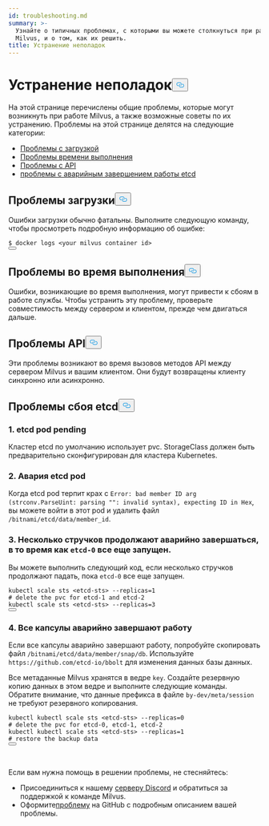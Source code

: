 ```yaml
---
id: troubleshooting.md
summary: >-
  Узнайте о типичных проблемах, с которыми вы можете столкнуться при работе с
  Milvus, и о том, как их решить.
title: Устранение неполадок
---
```

<h1 id="Troubleshooting" class="common-anchor-header">Устранение неполадок<button data-href="#Troubleshooting" class="anchor-icon" translate="no">
      <svg translate="no"
        aria-hidden="true"
        focusable="false"
        height="20"
        version="1.1"
        viewBox="0 0 16 16"
        width="16"
      >
        <path
          fill="#0092E4"
          fill-rule="evenodd"
          d="M4 9h1v1H4c-1.5 0-3-1.69-3-3.5S2.55 3 4 3h4c1.45 0 3 1.69 3 3.5 0 1.41-.91 2.72-2 3.25V8.59c.58-.45 1-1.27 1-2.09C10 5.22 8.98 4 8 4H4c-.98 0-2 1.22-2 2.5S3 9 4 9zm9-3h-1v1h1c1 0 2 1.22 2 2.5S13.98 12 13 12H9c-.98 0-2-1.22-2-2.5 0-.83.42-1.64 1-2.09V6.25c-1.09.53-2 1.84-2 3.25C6 11.31 7.55 13 9 13h4c1.45 0 3-1.69 3-3.5S14.5 6 13 6z"
        ></path>
      </svg>
    </button></h1><p>На этой странице перечислены общие проблемы, которые могут возникнуть при работе Milvus, а также возможные советы по их устранению. Проблемы на этой странице делятся на следующие категории:</p>
<ul>
<li><a href="#boot_issues">Проблемы с загрузкой</a></li>
<li><a href="#runtime_issues">Проблемы времени выполнения</a></li>
<li><a href="#api_issues">Проблемы с API</a></li>
<li><a href="#etcd_crash_issues">проблемы с аварийным завершением работы etcd</a></li>
</ul>
<h2 id="Boot-issues" class="common-anchor-header">Проблемы загрузки<button data-href="#Boot-issues" class="anchor-icon" translate="no">
      <svg translate="no"
        aria-hidden="true"
        focusable="false"
        height="20"
        version="1.1"
        viewBox="0 0 16 16"
        width="16"
      >
        <path
          fill="#0092E4"
          fill-rule="evenodd"
          d="M4 9h1v1H4c-1.5 0-3-1.69-3-3.5S2.55 3 4 3h4c1.45 0 3 1.69 3 3.5 0 1.41-.91 2.72-2 3.25V8.59c.58-.45 1-1.27 1-2.09C10 5.22 8.98 4 8 4H4c-.98 0-2 1.22-2 2.5S3 9 4 9zm9-3h-1v1h1c1 0 2 1.22 2 2.5S13.98 12 13 12H9c-.98 0-2-1.22-2-2.5 0-.83.42-1.64 1-2.09V6.25c-1.09.53-2 1.84-2 3.25C6 11.31 7.55 13 9 13h4c1.45 0 3-1.69 3-3.5S14.5 6 13 6z"
        ></path>
      </svg>
    </button></h2><p>Ошибки загрузки обычно фатальны. Выполните следующую команду, чтобы просмотреть подробную информацию об ошибке:</p>
<pre><code translate="no">$ docker logs &lt;your milvus container <span class="hljs-built_in">id</span>&gt;
<button class="copy-code-btn"></button></code></pre>
<h2 id="Runtime-issues" class="common-anchor-header">Проблемы во время выполнения<button data-href="#Runtime-issues" class="anchor-icon" translate="no">
      <svg translate="no"
        aria-hidden="true"
        focusable="false"
        height="20"
        version="1.1"
        viewBox="0 0 16 16"
        width="16"
      >
        <path
          fill="#0092E4"
          fill-rule="evenodd"
          d="M4 9h1v1H4c-1.5 0-3-1.69-3-3.5S2.55 3 4 3h4c1.45 0 3 1.69 3 3.5 0 1.41-.91 2.72-2 3.25V8.59c.58-.45 1-1.27 1-2.09C10 5.22 8.98 4 8 4H4c-.98 0-2 1.22-2 2.5S3 9 4 9zm9-3h-1v1h1c1 0 2 1.22 2 2.5S13.98 12 13 12H9c-.98 0-2-1.22-2-2.5 0-.83.42-1.64 1-2.09V6.25c-1.09.53-2 1.84-2 3.25C6 11.31 7.55 13 9 13h4c1.45 0 3-1.69 3-3.5S14.5 6 13 6z"
        ></path>
      </svg>
    </button></h2><p>Ошибки, возникающие во время выполнения, могут привести к сбоям в работе службы. Чтобы устранить эту проблему, проверьте совместимость между сервером и клиентом, прежде чем двигаться дальше.</p>
<h2 id="API-issues" class="common-anchor-header">Проблемы API<button data-href="#API-issues" class="anchor-icon" translate="no">
      <svg translate="no"
        aria-hidden="true"
        focusable="false"
        height="20"
        version="1.1"
        viewBox="0 0 16 16"
        width="16"
      >
        <path
          fill="#0092E4"
          fill-rule="evenodd"
          d="M4 9h1v1H4c-1.5 0-3-1.69-3-3.5S2.55 3 4 3h4c1.45 0 3 1.69 3 3.5 0 1.41-.91 2.72-2 3.25V8.59c.58-.45 1-1.27 1-2.09C10 5.22 8.98 4 8 4H4c-.98 0-2 1.22-2 2.5S3 9 4 9zm9-3h-1v1h1c1 0 2 1.22 2 2.5S13.98 12 13 12H9c-.98 0-2-1.22-2-2.5 0-.83.42-1.64 1-2.09V6.25c-1.09.53-2 1.84-2 3.25C6 11.31 7.55 13 9 13h4c1.45 0 3-1.69 3-3.5S14.5 6 13 6z"
        ></path>
      </svg>
    </button></h2><p>Эти проблемы возникают во время вызовов методов API между сервером Milvus и вашим клиентом. Они будут возвращены клиенту синхронно или асинхронно.</p>
<h2 id="etcd-crash-issues" class="common-anchor-header">Проблемы сбоя etcd<button data-href="#etcd-crash-issues" class="anchor-icon" translate="no">
      <svg translate="no"
        aria-hidden="true"
        focusable="false"
        height="20"
        version="1.1"
        viewBox="0 0 16 16"
        width="16"
      >
        <path
          fill="#0092E4"
          fill-rule="evenodd"
          d="M4 9h1v1H4c-1.5 0-3-1.69-3-3.5S2.55 3 4 3h4c1.45 0 3 1.69 3 3.5 0 1.41-.91 2.72-2 3.25V8.59c.58-.45 1-1.27 1-2.09C10 5.22 8.98 4 8 4H4c-.98 0-2 1.22-2 2.5S3 9 4 9zm9-3h-1v1h1c1 0 2 1.22 2 2.5S13.98 12 13 12H9c-.98 0-2-1.22-2-2.5 0-.83.42-1.64 1-2.09V6.25c-1.09.53-2 1.84-2 3.25C6 11.31 7.55 13 9 13h4c1.45 0 3-1.69 3-3.5S14.5 6 13 6z"
        ></path>
      </svg>
    </button></h2><h3 id="1-etcd-pod-pending" class="common-anchor-header">1. etcd pod pending</h3><p>Кластер etcd по умолчанию использует pvc. StorageClass должен быть предварительно сконфигурирован для кластера Kubernetes.</p>
<h3 id="2-etcd-pod-crash" class="common-anchor-header">2. Авария etcd pod</h3><p>Когда etcd pod терпит крах с <code translate="no">Error: bad member ID arg (strconv.ParseUint: parsing &quot;&quot;: invalid syntax), expecting ID in Hex</code>, вы можете войти в этот pod и удалить файл <code translate="no">/bitnami/etcd/data/member_id</code>.</p>
<h3 id="3-Multiple-pods-keep-crashing-while-etcd-0-is-still-running" class="common-anchor-header">3. Несколько стручков продолжают аварийно завершаться, в то время как <code translate="no">etcd-0</code> все еще запущен.</h3><p>Вы можете выполнить следующий код, если несколько стручков продолжают падать, пока <code translate="no">etcd-0</code> все еще запущен.</p>
<pre><code translate="no">kubectl scale sts &lt;etcd-sts&gt; --replicas=<span class="hljs-number">1</span>
<span class="hljs-comment"># delete the pvc for etcd-1 and etcd-2</span>
kubectl scale sts &lt;etcd-sts&gt; --replicas=<span class="hljs-number">3</span>
<button class="copy-code-btn"></button></code></pre>
<h3 id="4-All-pods-crash" class="common-anchor-header">4. Все капсулы аварийно завершают работу</h3><p>Если все капсулы аварийно завершают работу, попробуйте скопировать файл <code translate="no">/bitnami/etcd/data/member/snap/db</code>. Используйте <code translate="no">https://github.com/etcd-io/bbolt</code> для изменения данных базы данных.</p>
<p>Все метаданные Milvus хранятся в ведре <code translate="no">key</code>. Создайте резервную копию данных в этом ведре и выполните следующие команды. Обратите внимание, что данные префикса в файле <code translate="no">by-dev/meta/session</code> не требуют резервного копирования.</p>
<pre><code translate="no">kubectl kubectl scale sts &lt;etcd-sts&gt; --replicas=<span class="hljs-number">0</span>
<span class="hljs-comment"># delete the pvc for etcd-0, etcd-1, etcd-2</span>
kubectl kubectl scale sts &lt;etcd-sts&gt; --replicas=<span class="hljs-number">1</span>
<span class="hljs-comment"># restore the backup data</span>
<button class="copy-code-btn"></button></code></pre>
<p><br/></p>
<p>Если вам нужна помощь в решении проблемы, не стесняйтесь:</p>
<ul>
<li>Присоединиться к нашему <a href="https://discord.com/invite/8uyFbECzPX">серверу Discord</a> и обратиться за поддержкой к команде Milvus.</li>
<li>Оформите<a href="https://github.com/milvus-io/milvus/issues/new/choose">проблему</a> на GitHub с подробным описанием вашей проблемы.</li>
</ul>
